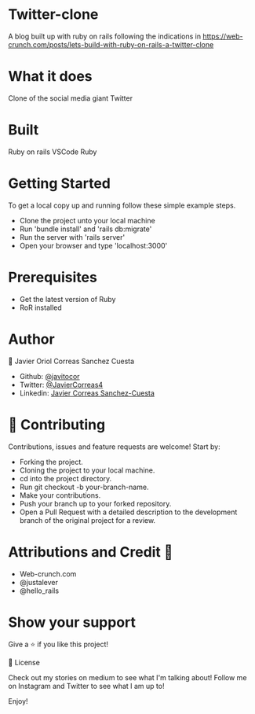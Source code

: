 # Twitter-clone
A blog built up with ruby on rails following the indications in https://web-crunch.com/posts/lets-build-with-ruby-on-rails-a-twitter-clone

# What it does
Clone of the social media giant Twitter

# Built
Ruby on rails
VSCode
Ruby

# Getting Started
To get a local copy up and running follow these simple example steps.

- Clone the project unto your local machine
- Run 'bundle install' and 'rails db:migrate'
- Run the server with 'rails server'
- Open your browser and type 'localhost:3000'

# Prerequisites
- Get the latest version of Ruby
- RoR installed

# Author

👤 Javier Oriol Correas Sanchez Cuesta

- Github: [@javitocor](https://github.com/javitocor)
- Twitter: [@JavierCorreas4](https://twitter.com/JavierCorreas4)
- Linkedin: [Javier Correas Sanchez-Cuesta](https://www.linkedin.com/in/javier-correas-sanchez-cuesta-15289482/)

# 🤝 Contributing
Contributions, issues and feature requests are welcome! Start by:

- Forking the project.
- Cloning the project to your local machine.
- cd into the project directory.
- Run git checkout -b your-branch-name.
- Make your contributions.
- Push your branch up to your forked repository.
- Open a Pull Request with a detailed description to the development branch of the original project for a review.

# Attributions and Credit 🚀
- Web-crunch.com
- @justalever
- @hello_rails 

# Show your support
Give a ⭐️ if you like this project!

📝 License

Check out my stories on medium to see what I'm talking about! Follow me on Instagram and Twitter to see what I am up to!

Enjoy!
